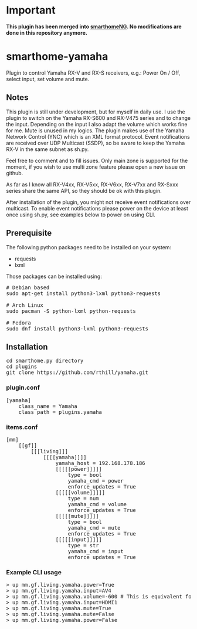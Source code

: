 # Important
__This plugin has been merged into [smarthomeNG](https://github.com/smarthomeNG/smarthome). No modifications are done in this repository anymore.__
 
# smarthome-yamaha
Plugin to control Yamaha RX-V and RX-S receivers, e.g.: Power On / Off, select input, set volume and mute.

## Notes
This plugin is still under development, but for myself in daily use. I use the plugin to switch on the Yamaha RX-S600 and RX-V475 series and to change the input. Depending on the input I also adapt the volume which works fine for me. Mute is unused in my logics.
The plugin makes use of the Yamaha Network Control (YNC) which is an XML format protocol.
Event notifications are received over UDP Multicast (SSDP), so be aware to keep the Yamaha RX-V in the same subnet as sh.py. 

Feel free to comment and to fill issues.
Only main zone is supported for the moment, if you wish to use multi zone feature please open a new issue on github.

As far as I know all RX-V4xx, RX-V5xx, RX-V6xx, RX-V7xx and RX-Sxxx series share the same API, so they should be ok with this plugin.

After installation of the plugin, you might not receive event notifications over multicast. To enable event notifications please power on the device at least once using sh.py, see examples below to power on using CLI. 

## Prerequisite
The following python packages need to be installed on your system:

- requests
- lxml

Those packages can be installed using:

<pre>
# Debian based
sudo apt-get install python3-lxml python3-requests

# Arch Linux
sudo pacman -S python-lxml python-requests

# Fedora
sudo dnf install python3-lxml python3-requests
</pre>

## Installation
<pre>
cd smarthome.py directory
cd plugins
git clone https://github.com/rthill/yamaha.git
</pre>

### plugin.conf
<pre>
[yamaha]
    class_name = Yamaha
    class_path = plugins.yamaha
</pre>

### items.conf

<pre>
[mm]
    [[gf]]
        [[[living]]]
            [[[[yamaha]]]]
                yamaha_host = 192.168.178.186
                [[[[[power]]]]]
                    type = bool
                    yamaha_cmd = power
                    enforce_updates = True
                [[[[[volume]]]]]
                    type = num
                    yamaha_cmd = volume
                    enforce_updates = True
                [[[[[mute]]]]]
                    type = bool
                    yamaha_cmd = mute
                    enforce_updates = True
                [[[[[input]]]]]
                    type = str
                    yamaha_cmd = input
                    enforce_updates = True
</pre>

### Example CLI usage
<pre>
> up mm.gf.living.yamaha.power=True
> up mm.gf.living.yamaha.input=AV4 
> up mm.gf.living.yamaha.volume=-600 # This is equivalent for -60.0dB
> up mm.gf.living.yamaha.input=HDMI1
> up mm.gf.living.yamaha.mute=True
> up mm.gf.living.yamaha.mute=False
> up mm.gf.living.yamaha.power=False
</pre>
